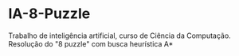 # IA-8-Puzzle
Trabalho de inteligência artificial, curso de Ciência da Computação. Resolução do "8 puzzle" com busca heurística A*
